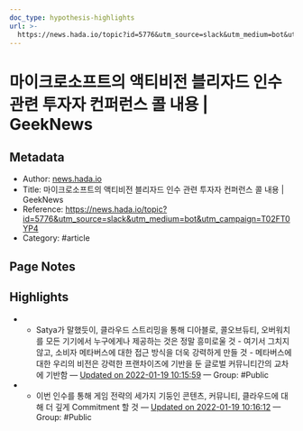 ```yaml
---
doc_type: hypothesis-highlights
url: >-
  https://news.hada.io/topic?id=5776&utm_source=slack&utm_medium=bot&utm_campaign=T02FT0YP4
---
```


# 마이크로소프트의 액티비전 블리자드 인수 관련 투자자 컨퍼런스 콜 내용 | GeekNews

## Metadata
- Author: [news.hada.io]()
- Title: 마이크로소프트의 액티비전 블리자드 인수 관련 투자자 컨퍼런스 콜 내용 | GeekNews
- Reference: https://news.hada.io/topic?id=5776&utm_source=slack&utm_medium=bot&utm_campaign=T02FT0YP4
- Category: #article

## Page Notes
## Highlights
- - Satya가 말했듯이, 클라우드 스트리밍을 통해 디아블로, 콜오브듀티, 오버워치를 모든 기기에서 누구에게나 제공하는 것은 정말 흥미로울 것 - 여기서 그치지 않고, 소비자 메타버스에 대한 접근 방식을 더욱 강력하게 만들 것 - 메타버스에 대한 우리의 비전은 강력한 프랜차이즈에 기반을 둔 글로벌 커뮤니티간의 교차에 기반함 — [Updated on 2022-01-19 10:15:59](https://hyp.is/XB6DCHjFEeyv4EfC3VrIog/news.hada.io/topic?id=5776&utm_source=slack&utm_medium=bot&utm_campaign=T02FT0YP4) — Group: #Public

- - 이번 인수를 통해 게임 전략의 세가지 기둥인 콘텐츠, 커뮤니티, 클라우드에 대해 더 깊게 Commitment 할 것 — [Updated on 2022-01-19 10:16:12](https://hyp.is/ZAFEFnjFEeyUVMeEAutwAw/news.hada.io/topic?id=5776&utm_source=slack&utm_medium=bot&utm_campaign=T02FT0YP4) — Group: #Public



